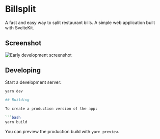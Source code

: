 # Billsplit

A fast and easy way to split restaurant bills. A simple web application built with SvelteKit.

## Screenshot

![Early development screenshot](https://github.com/DoodlesEpic/Billsplit/assets/37254797/3409aa22-6ad8-4fc8-a9be-486a92e895cf)

## Developing

Start a development server:

```bash
yarn dev

## Building

To create a production version of the app:

```bash
yarn build
```

You can preview the production build with `yarn preview`.
